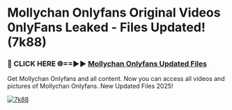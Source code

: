 # Mollychan Onlyfans Original Videos 0nlyFans Leaked - Files Updated! (7k88)

<h3>🔴 CLICK HERE 🌐==►► <a href="https://tinyurl.com/2m67pmp6" rel="nofollow">Mollychan Onlyfans Updated Files</a></h3>

Get Mollychan Onlyfans and all content. Now you can access all videos and pictures of Mollychan Onlyfans. New Updated Files 2025!

[![7k88](https://i.imgur.com/H4QAA4z.gif)](https://tinyurl.com/2m67pmp6)